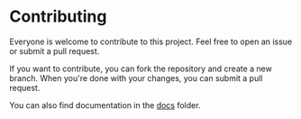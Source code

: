 # Contributing

Everyone is welcome to contribute to this project. Feel free to open an issue or submit a pull request.

If you want to contribute, you can fork the repository and create a new branch. When you're done with your changes, you can submit a pull request.

You can also find documentation in the [docs](docs) folder.
